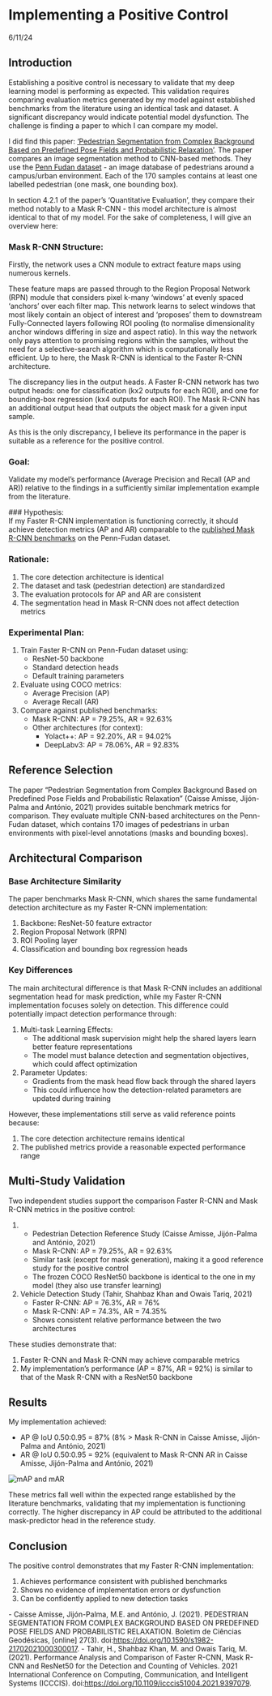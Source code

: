 # Implementing a Positive Control

6/11/24

## Introduction 

Establishing a positive control is necessary to validate that my deep
learning model is performing as expected. This validation requires
comparing evaluation metrics generated by my model against established
benchmarks from the literature using an identical task and dataset. A
significant discrepancy would indicate potential model dysfunction. The
challenge is finding a paper to which I can compare my model.  

I did find this paper: [‘Pedestrian Segmentation from Complex Background
Based on Predefined Pose Fields and Probabilistic
Relaxation’](https://www.scielo.br/j/bcg/a/s4LPJYBbNVDQ4ZcWprP4rKw/?lang=en).
The paper compares an image segmentation method to CNN-based methods.
They use the [Penn Fudan
dataset](https://www.cis.upenn.edu/~jshi/ped_html/) - an image database
of pedestrians around a campus/urban environment. Each of the 170
samples contains at least one labelled pedestrian (one mask, one
bounding box).  

In section 4.2.1 of the paper’s ‘Quantitative Evaluation’, they compare
their method notably to a Mask R-CNN - this model architecture is almost
identical to that of my model. For the sake of completeness, I will give
an overview here:  

### Mask R-CNN Structure: 

Firstly, the network uses a CNN module to extract feature maps using
numerous kernels.  

These feature maps are passed through to the Region Proposal Network
(RPN) module that considers pixel k-many ‘windows’ at evenly spaced
‘anchors’ over each filter map. This network learns to select windows
that most likely contain an object of interest and ‘proposes’ them to
downstream Fully-Connected layers following ROI pooling (to normalise
dimensionality anchor windows differing in size and aspect ratio). In
this way the network only pays attention to promising regions within the
samples, without the need for a selective-search algorithm which is
computationally less efficient. Up to here, the Mask R-CNN is identical
to the Faster R-CNN architecture.  

The discrepancy lies in the output heads. A Faster R-CNN network has two
output heads: one for classification (kx2 outputs for each ROI), and one
for bounding-box regression (kx4 outputs for each ROI). The Mask R-CNN
has an additional output head that outputs the object mask for a given
input sample.  

As this is the only discrepancy, I believe its performance in the paper
is suitable as a reference for the positive control.

### Goal: 

Validate my model’s performance (Average Precision and Recall (AP and
AR)) relative to the findings in a sufficiently similar implementation
example from the literature.

\### Hypothesis:  
If my Faster R-CNN implementation is functioning correctly, it should
achieve detection metrics (AP and AR) comparable to the [published Mask
R-CNN
benchmarks]((https://www.scielo.br/j/bcg/a/s4LPJYBbNVDQ4ZcWprP4rKw/?lang=en))
on the Penn-Fudan dataset.

### Rationale: 

1.  The core detection architecture is identical  
2.  The dataset and task (pedestrian detection) are standardized  
3.  The evaluation protocols for AP and AR are consistent  
4.  The segmentation head in Mask R-CNN does not affect detection
    metrics

### Experimental Plan: 

1.  Train Faster R-CNN on Penn-Fudan dataset using:  
    - ResNet-50 backbone  
    - Standard detection heads  
    - Default training parameters
2.  Evaluate using COCO metrics:  
    - Average Precision (AP)  
    - Average Recall (AR)  
3.  Compare against published benchmarks:
    - Mask R-CNN: AP = 79.25%, AR = 92.63%  
    - Other architectures (for context):  
      - Yolact++: AP = 92.20%, AR = 94.02%  
      - DeepLabv3: AP = 78.06%, AR = 92.83%

## Reference Selection 

The paper “Pedestrian Segmentation from Complex Background Based on
Predefined Pose Fields and Probabilistic Relaxation” (Caisse Amisse,
Jijón-Palma and António, 2021) provides suitable benchmark metrics for
comparison. They evaluate multiple CNN-based architectures on the
Penn-Fudan dataset, which contains 170 images of pedestrians in urban
environments with pixel-level annotations (masks and bounding boxes).

## Architectural Comparison

### Base Architecture Similarity 

The paper benchmarks Mask R-CNN, which shares the same fundamental
detection architecture as my Faster R-CNN implementation:

1.  Backbone: ResNet-50 feature extractor  
2.  Region Proposal Network (RPN)  
3.  ROI Pooling layer  
4.  Classification and bounding box regression heads  

### Key Differences 

The main architectural difference is that Mask R-CNN includes an
additional segmentation head for mask prediction, while my Faster R-CNN
implementation focuses solely on detection. This difference could
potentially impact detection performance through:

1.  Multi-task Learning Effects:
    - The additional mask supervision might help the shared layers learn
      better feature representations  
    - The model must balance detection and segmentation objectives,
      which could affect optimization
2.  Parameter Updates:
    - Gradients from the mask head flow back through the shared layers  
    - This could influence how the detection-related parameters are
      updated during training

However, these implementations still serve as valid reference points
because:  
1. The core detection architecture remains identical  
2. The published metrics provide a reasonable expected performance
range  

## Multi-Study Validation 

Two independent studies support the comparison Faster R-CNN and Mask
R-CNN metrics in the positive control:  

1.  - Pedestrian Detection Reference Study (Caisse Amisse, Jijón-Palma
      and António, 2021)  
    - Mask R-CNN: AP = 79.25%, AR = 92.63%  
    - Similar task (except for mask generation), making it a good
      reference study for the positive control  
    - The frozen COCO ResNet50 backbone is identical to the one in my
      model (they also use transfer learning)
2.  Vehicle Detection Study (Tahir, Shahbaz Khan and Owais Tariq,
    2021)  
    - Faster R-CNN: AP = 76.3%, AR = 76%  
    - Mask R-CNN: AP = 74.3%, AR = 74.35%  
    - Shows consistent relative performance between the two
      architectures

These studies demonstrate that:  
1. Faster R-CNN and Mask R-CNN may achieve comparable metrics  
2. My implementation’s performance (AP = 87%, AR = 92%) is similar to
that of the Mask R-CNN with a ResNet50 backbone

## Results 

My implementation achieved:  
- AP @ IoU 0.50:0.95 = 87% (8% \> Mask R-CNN in Caisse Amisse,
Jijón-Palma and António, 2021)  
- AR @ IoU 0.50:0.95 = 92% (equivalent to Mask R-CNN AR in Caisse
Amisse, Jijón-Palma and António, 2021)  

![mAP and
mAR](results/0003_pos_control/evaluation_metrics_epochs_0-9.png)  

These metrics fall well within the expected range established by the
literature benchmarks, validating that my implementation is functioning
correctly. The higher discrepancy in AP could be attributed to the
additional mask-predictor head in the reference study.

## Conclusion 

The positive control demonstrates that my Faster R-CNN implementation:  
1. Achieves performance consistent with published benchmarks  
2. Shows no evidence of implementation errors or dysfunction  
3. Can be confidently applied to new detection tasks  

‌- Caisse Amisse, Jijón-Palma, M.E. and António, J. (2021). PEDESTRIAN
SEGMENTATION FROM COMPLEX BACKGROUND BASED ON PREDEFINED POSE FIELDS AND
PROBABILISTIC RELAXATION. Boletim de Ciências Geodésicas, \[online\]
27(3). doi:https://doi.org/10.1590/s1982-21702021000300017. - Tahir, H.,
Shahbaz Khan, M. and Owais Tariq, M. (2021). Performance Analysis and
Comparison of Faster R-CNN, Mask R-CNN and ResNet50 for the Detection
and Counting of Vehicles. 2021 International Conference on Computing,
Communication, and Intelligent Systems (ICCCIS).
doi:https://doi.org/10.1109/icccis51004.2021.9397079.
